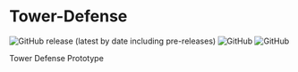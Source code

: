 # Tower-Defense  
![GitHub release (latest by date including pre-releases)](https://img.shields.io/github/v/release/Christopher-Robinson210/Tower-Defense?include_prereleases) ![GitHub](https://img.shields.io/badge/Engine-Unity-blue)    ![GitHub](https://img.shields.io/github/license/Christopher-Robinson210/Tower-Defense)

Tower Defense Prototype
 
